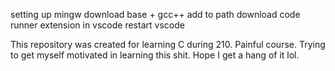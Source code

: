 setting up
mingw download 
base + gcc++
add to path
download code runner extension in vscode
restart vscode

This repository was created for learning C during 210. Painful course. Trying to get myself motivated in learning this shit. Hope I get a hang of it lol.

